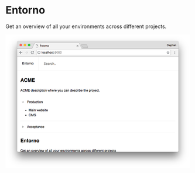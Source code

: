 # Entorno

Get an overview of all your environments across different projects.

![Screenshot](media/screenshot.png)
